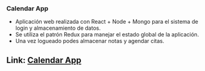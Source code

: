 ### Calendar App

- Aplicación web realizada con React + Node + Mongo para el sistema de login y almacenamiento de datos.
- Se utiliza el patrón Redux para manejar el estado global de la aplicación.
- Una vez logueado podes almacenar notas y agendar citas.



## Link: [Calendar App](https://mern-calendar-react47.herokuapp.com/login)